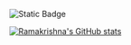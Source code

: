 ![Static Badge](https://img.shields.io/badge/build-passing-brightgreen?style=flat&logo=appveyor&logoColor=violet&logoSize=auto&label=healthiness&labelColor=abcdef&color=fedcba&cacheSeconds=3600)

[![Ramakrishna's GitHub stats](https://github-readme-stats.vercel.app/api?username=Ramakrishna1233)](https://github.com/Ramakrishna1233/github-readme-stats)
